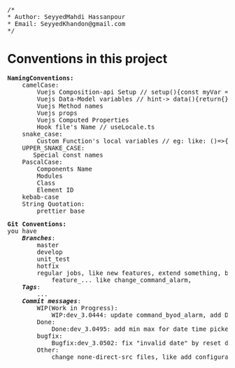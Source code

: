 <pre>
/*
* Author: SeyyedMahdi Hassanpour
* Email: SeyyedKhandon@gmail.com 
*/
</pre>
<h1>Conventions in this project</h1>
<pre>
<strong>NamingConventions:</strong>
    camelCase: 
        Vuejs Composition-api Setup // setup(){const myVar = ref(10);}
        Vuejs Data-Model variables // hint-> data(){return{}}
        Vuejs Method names
        Vuejs props
        Vuejs Computed Properties
        Hook file's Name // useLocale.ts
    snake_case:
        Custom Function's local variables // eg: like: ()=>{ const my_var= 10;}
    UPPER_SNAKE_CASE:
       Special const names
    PascalCase:
        Components Name
        Modules
        Class
        Element ID
    kebab-case
    String Quotation:
        prettier base
</pre>
<pre>
<strong>Git Conventions:</strong>
you have 
    <em><b>Branches</b></em>:
        master
        develop
        unit_test
        hotfix
        regular jobs, like new features, extend something, bug fixes,etc...:
            feature_... like change_command_alarm, 
    <em><b>Tags</b></em>:
        ...
    <em><b>Commit messages</b></em>:
        WIP(Work in Progress):
            WIP:dev_3.0444: update command_byod_alarm, add DateTimePicker to inputField type's enums in bundled_policies 
        Done:
            Done:dev_3.0495: add min max for date time picker in json bundled and commands and DateTimePicker
        bugfix:
            Bugfix:dev_3.0502: fix "invalid date" by reset date button, remove mocked instructions, remove un-necessary addMinDateTime
        Other:
            change none-direct-src files, like add configuration, plugins, structures,... 
</pre>


